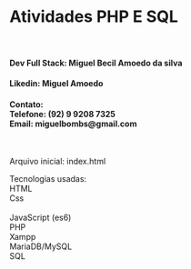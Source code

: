 <h1>
Atividades PHP E SQL
</h1>
<br>

<h4>
Dev Full Stack:
Miguel Becil Amoedo da silva
</h4>

<h4>
Likedin:
Miguel Amoedo
</h4>
<h4> Contato: <br>
Telefone: (92) 9 9208 7325
<br>
Email: miguelbombs@gmail.com
</h4>
<br>

<p>Arquivo inicial: index.html<p>

<p>
Tecnologias usadas:
<br>
HTML
<br>
Css
<br>
<br>
JavaScript (es6)
<br>
PHP
<br>
Xampp
<br>
MariaDB/MySQL
<br>
SQL
</p>
